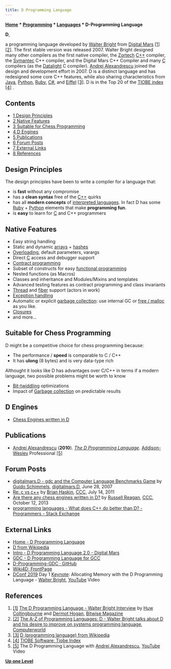 ```yaml
---
title: D Programming Language
---
```

**[Home](Home "Home") * [Programming](Programming "Programming") * [Languages](Languages "Languages") * D-Programming Language**

**D**,

a programming language developed by [Walter Bright](https://en.wikipedia.org/wiki/Walter_Bright) from [Digital Mars](https://en.wikipedia.org/wiki/Digital_Mars) <a id="cite-note-1" href="#cite-ref-1">[1]</a>
<a id="cite-note-2" href="#cite-ref-2">[2]</a>.
The first stable version was released 2007. Walter Bright designed many other compilers as the first native compiler, the [Zortech](https://en.wikipedia.org/wiki/Zortech) [C++](Cpp "Cpp") compiler, the [Symantec](https://en.wikipedia.org/wiki/Symantec) C++ compiler, and the Digital Mars C++ Compiler and many [C](C "C") compilers (as the [Datalight](https://en.wikipedia.org/wiki/Datalight) C compiler).
[Andrej Alexandrescu](https://en.wikipedia.org/wiki/Andrei_Alexandrescu) joined the design and development effort in 2007. D is a distinct language and has redesigned some core C++ features, while also sharing characteristics from [Java](Java "Java"), [Python](Python "Python"), [Ruby](index.php?title=Ruby&action=edit&redlink=1 "Ruby (page does not exist)"), [C#](C_sharp "C sharp"), and [Eiffel](<https://en.wikipedia.org/wiki/Eiffel_(programming_language)>) <a id="cite-note-3" href="#cite-ref-3">[3]</a>.
D is in the Top 20 of the [TIOBE index](https://en.wikipedia.org/wiki/TIOBE_index) <a id="cite-note-4" href="#cite-ref-4">[4]</a> .

## Contents

- [1 Design Principles](#design-principles)
- [2 Native Features](#native-features)
- [3 Suitable for Chess Programming](#suitable-for-chess-programming)
- [4 D Engines](#d-engines)
- [5 Publications](#publications)
- [6 Forum Posts](#forum-posts)
- [7 External Links](#external-links)
- [8 References](#references)

## Design Principles

The design principles have been to write a compiler for a language that:

- is **fast** without any compromise
- has a **clean syntax** free of the [C++](Cpp "Cpp") quirks
- has all **modern concepts** of [interpreted languages](https://en.wikipedia.org/wiki/Interpreted_language). In fact D has some [Ruby](index.php?title=Ruby&action=edit&redlink=1 "Ruby (page does not exist)") + [Python](Python "Python") elements that make **programming fun**.
- is **easy** to learn for [C](C "C") and C++ programmers

## Native Features

- Easy string handling
- Static and dynamic [arrays](Array "Array") + [hashes](Hash_Table "Hash Table")
- [Overloading](https://en.wikipedia.org/wiki/Function_overloading), default parameters, varargs
- Direct [C](C "C") access and debugger support
- [Contract programming](https://en.wikipedia.org/wiki/Design_by_contract)
- Subset of constructs for easy [functional programming](https://en.wikipedia.org/wiki/Functional_programming)
- Nested functions (as Macros)
- Classes and inheritance and Modules/Mixins and templates
- Advanced testing features as contract programming and class invariants
- [Thread](Thread "Thread") and [fiber](https://en.wikipedia.org/wiki/Fiber_%28computer_science%29) support (actors in work)
- [Exception handling](https://en.wikipedia.org/wiki/Exception_handling)
- Automatic or explicit [garbage collection](https://en.wikipedia.org/wiki/Garbage_collection_%28computer_science%29): use internal GC or [free / malloc](https://en.wikipedia.org/wiki/Malloc) as you like.
- [Closures](https://en.wikipedia.org/wiki/Closure_%28computer_science%29)
- and more...

## Suitable for Chess Programming

D might be a competitive choice for chess programming because:

- The performance / **speed** is comparable to C / C++
- It has **ulong** (8 bytes) and is very data-type rich

Althought it looks like D has advantages over C/C++ in terms if a modern language, two possible problems might be worth to know

- [Bit-twiddling](Bit-Twiddling "Bit-Twiddling") optimizations
- Impact of [Garbage collection](<https://en.wikipedia.org/wiki/Garbage_collection_(computer_science)>) on predictable results

## D Engines

- [Chess Engines written in D](Category:D-Proglanguage "Category:D-Proglanguage")

## Publications

- [Andrej Alexandrescu](https://en.wikipedia.org/wiki/Andrei_Alexandrescu) (**2010**). *[The D Programming Language](https://www.oreilly.com/library/view/the-d-programming/9780321659538/)*. [Addison-Wesley](https://en.wikipedia.org/wiki/Addison-Wesley) Professional <a id="cite-note-5" href="#cite-ref-5">[5]</a>

## Forum Posts

- [digitalmars.D - gdc and the Computer Language Benchmarks Game](http://www.digitalmars.com/d/archives/digitalmars/D/gdc_and_the_Computer_Language_Benchmarks_Game_55053.html#N55053) by [Guido Schimmels](Guido_Schimmels "Guido Schimmels"), [digitalmars.D](http://dlang.org/index.html), June 28, 2007
- [Re: c vs c++](http://talkchess.com/forum/viewtopic.php?topic_view=threads&p=414767&t=39683) by [Brian Haskin](index.php?title=Brian_Haskin&action=edit&redlink=1 "Brian Haskin (page does not exist)"), [CCC](CCC "CCC"), July 14, 2011
- [Are there any chess engines written in D?](http://www.talkchess.com/forum3/viewtopic.php?f=7&t=49675) by [Russell Reagan](Russell_Reagan "Russell Reagan"), [CCC](CCC "CCC"), October 12, 2013
- [programming languages - What does C++ do better than D? - Programmers - Stack Exchange](http://programmers.stackexchange.com/questions/97207/what-does-c-do-better-than-d)

## External Links

- [Home - D Programming Language](https://dlang.org/)
- [D from Wikipedia](https://en.wikipedia.org/wiki/D_programming_language)
- [Intro - D Programming Language 2.0 - Digital Mars](https://digitalmars.com/d/2.0/index.html)
- [GDC - D Programming Language for GCC](https://gdcproject.org/)
- [D-Programming-GDC · GitHub](https://github.com/D-Programming-GDC)
- [Wiki4D: FrontPage](http://www.prowiki.org/wiki4d/wiki.cgi)
- [DConf 2019](https://dconf.org/2019/index.html) Day 1 [Keynote](https://dconf.org/2019/talks/bright.html): Allocating Memory with the D Programming Language - [Walter Bright](https://en.wikipedia.org/wiki/Walter_Bright), [YouTube](https://en.wikipedia.org/wiki/YouTube) Video

## References

1. <a id="cite-ref-1" href="#cite-note-1">[1]</a> [The D Programming Language - Walter Bright Interview](http://bitwisemag.co.uk/copy/programming/d/interview/d_programming_language.html) by [Huw Collingbourne](http://bitwisemag.co.uk/copy/bios/bio_huw_collingbourne.html) and [Dermot Hogan](http://bitwisemag.co.uk/copy/bios/bio_dermot_hogan.html), [Bitwise Magazine](http://www.bitwisemag.com/index.html)
1. <a id="cite-ref-2" href="#cite-note-2">[2]</a> [The A-Z of Programming Languages: D - Walter Bright talks about D and his desire to improve on systems programming language](https://www.computerworld.com/article/3475025/the-a-z-of-programming-languages-d.html), [Computerworld](Computerworld "Computerworld")
1. <a id="cite-ref-3" href="#cite-note-3">[3]</a> [D (programming language) from Wikipedia](<https://en.wikipedia.org/wiki/D_(programming_language)>)
1. <a id="cite-ref-4" href="#cite-note-4">[4]</a> [TIOBE Software: Tiobe Index](https://www.tiobe.com/tiobe-index//)
1. <a id="cite-ref-5" href="#cite-note-5">[5]</a> The D Programming Language with [Andrei Alexandrescu](https://erdani.com/), [YouTube](https://en.wikipedia.org/wiki/YouTube) Video

**[Up one Level](Languages "Languages")**

